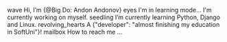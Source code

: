 wave Hi, I’m {@Big Do: Andon Andonov}
eyes I'm in learning mode... I'm currently working on myself.
seedling I’m currently learning Python, Django and Linux.
revolving_hearts A {"developer": "almost finishing my education in SoftUni"}!
mailbox How to reach me ...
